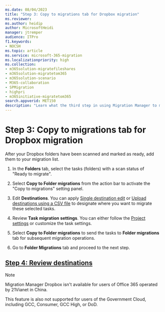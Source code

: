 ```yaml
---
ms.date: 08/04/2023
title: "Step 3: Copy to migrations tab for Dropbox migration"
ms.reviewer: 
ms.author: heidip
author: MicrosoftHeidi
manager: jtremper
audience: ITPro
f1.keywords:
- NOCSH
ms.topic: article
ms.service: microsoft-365-migration
ms.localizationpriority: high
ms.collection:
- m365solution-migratefileshares
- m365solution-migratetom365
- m365solution-scenario 
- M365-collaboration
- SPMigration
- highpri
- m365initiative-migratetom365
search.appverid: MET150
description: "Learn what the third step in using Migration Manager to migrate Dropbox."
---
```


# Step 3: Copy to migrations tab for Dropbox migration

After your Dropbox folders have been scanned and marked as ready, add them to your migration list.  

1. In the **Folders** tab, select the tasks (folders) with a scan status of "Ready to migrate".

1. Select **Copy to Folder migrations** from the action bar to activate the "Copy to migrations" setting panel.

1. Edit **Destinations**. You can apply [Single destination edit](/sharepointmigration/mm-dropbox-step4-review-destinations) or [Upload destinations using a CSV file](/sharepointmigration/mm-dropbox-step4-review-destinations) to designate where you want to migrate these selected tasks.

1. Review **Task migration settings**. You can either follow the [Project settings](/sharepointmigration/mm-project-settings) or customize the task settings.

1. Select **Copy to Folder migrations** to send the tasks to **Folder migrations** tab for subsequent migration operations.

1. Go to **Folder Migrations** tab and proceed to the next step.

## [**Step 4: Review destinations**](mm-dropbox-step4-review-destinations.md)


>[!NOTE]
>Migration Manager Dropbox isn't available for users of Office 365 operated by 21Vianet in China.
>
> This feature is also not supported for users of the Government Cloud, including GCC, Consumer, GCC High, or DoD.

